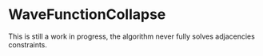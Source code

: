 # WaveFunctionCollapse

This is still a work in progress, the algorithm never fully solves adjacencies constraints.
